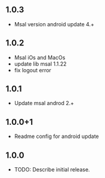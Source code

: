 ## 1.0.3
- Msal version android update 4.+
## 1.0.2
- Msal iOs and MacOs
- update lib msal 1.1.22 
- fix logout error

## 1.0.1

* Update msal androd 2.+
## 1.0.0+1

* Readme config for android update
## 1.0.0

* TODO: Describe initial release.

